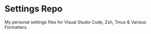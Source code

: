 # Settings Repo

My personal settings files for Visual Studio Code, Zsh, Tmux & Various Formatters.
